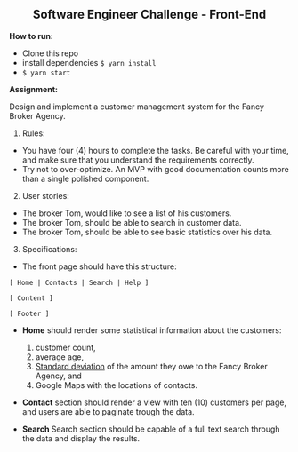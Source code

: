 <center>
     <h2>Software Engineer Challenge - Front-End</h2>
</center>

**How to run:**
- Clone this repo
- install dependencies `$ yarn install`
- `$ yarn start`

**Assignment:**

Design and implement a customer management system for the Fancy Broker Agency.

1.  Rules:

- You have four (4) hours to complete the tasks. Be careful with your time, and make sure that you understand the requirements correctly.
- Try not to over-optimize. An MVP with good documentation counts more than a single polished component.

2.  User stories:

- The broker Tom, would like to see a list of his customers.
- The broker Tom, should be able to search in customer data.
- The broker Tom, should be able to see basic statistics over his data.

3.  Specifications:

- The front page should have this structure:

```
[ Home | Contacts | Search | Help ]

[ Content ]

[ Footer ]
```

- **Home** should render some statistical information about the customers:

  1.  customer count,
  2.  average age,
  3.  [Standard deviation](https://en.wikipedia.org/wiki/Standard_deviation) of the amount they owe to the Fancy Broker Agency, and
  4.  Google Maps with the locations of contacts.

- **Contact** section should render a view with ten (10) customers per page, and users are able to paginate trough the data.

- **Search** Search section should be capable of a full text search through the data and display the results.